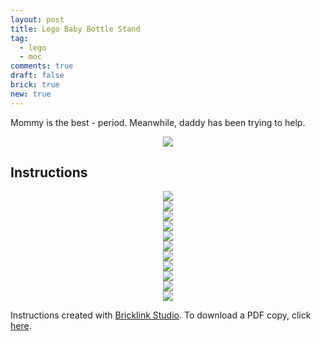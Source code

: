 ```yaml
---
layout: post
title: Lego Baby Bottle Stand
tag:
  - lego
  - moc
comments: true
draft: false
brick: true
new: true
---
```


Mommy is the best - period. Meanwhile, daddy has been trying to help.

<div align="center">
  <img src="https://shawenyao.github.io/Photos/Lego Baby Bottle Stand/final.jpg" />
</div>

## Instructions
<div align="center">
  <img src="https://shawenyao.github.io/Photos/Lego Baby Bottle Stand/1_2x.png" />
</div>

<div align="center">
  <img src="https://shawenyao.github.io/Photos/Lego Baby Bottle Stand/2_2x.png" />
</div>

<div align="center">
  <img src="https://shawenyao.github.io/Photos/Lego Baby Bottle Stand/3_2x.png" />
</div>

<div align="center">
  <img src="https://shawenyao.github.io/Photos/Lego Baby Bottle Stand/4_2x.png" />
</div>

<div align="center">
  <img src="https://shawenyao.github.io/Photos/Lego Baby Bottle Stand/5_2x.png" />
</div>

<div align="center">
  <img src="https://shawenyao.github.io/Photos/Lego Baby Bottle Stand/6_2x.png" />
</div>

<div align="center">
  <img src="https://shawenyao.github.io/Photos/Lego Baby Bottle Stand/7_2x.png" />
</div>

<div align="center">
  <img src="https://shawenyao.github.io/Photos/Lego Baby Bottle Stand/8_2x.png" />
</div>

<div align="center">
  <img src="https://shawenyao.github.io/Photos/Lego Baby Bottle Stand/9_2x.png" />
</div>

<div align="center">
  <img src="https://shawenyao.github.io/Photos/Lego Baby Bottle Stand/10_2x.png" />
</div>

<div align="center">
  <img src="https://shawenyao.github.io/Photos/Lego Baby Bottle Stand/11_2x.png" />
</div>

Instructions created with [Bricklink Studio](https://www.bricklink.com/v3/studio/download.page). To download a PDF copy, click [here](https://shawenyao.github.io/Photos/Lego%20Baby%20Bottle%20Stand/bottle%20stand.pdf).
